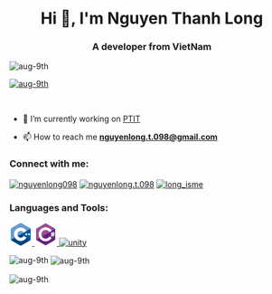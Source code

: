 <h1 align="center">Hi 👋, I'm Nguyen Thanh Long</h1>
<h3 align="center">A developer from VietNam</h3>

<p align="left"> <img src="https://komarev.com/ghpvc/?username=aug-9th&label=Profile%20views&color=0e75b6&style=flat" alt="aug-9th" /> </p>

<p align="left"> <a href="https://github.com/ryo-ma/github-profile-trophy"><img src="https://github-profile-trophy.vercel.app/?username=aug-9th" alt="aug-9th" /></a> </p>

<p align="left"> <a href="https://twitter.com/" target="blank"><img src="https://img.shields.io/twitter/follow/?logo=twitter&style=for-the-badge" alt="" /></a> </p>

- 🔭 I’m currently working on [PTIT](https://portal.ptit.edu.vn/)

- 📫 How to reach me **nguyenlong.t.098@gmail.com**

<h3 align="left">Connect with me:</h3>
<p align="left">
<a href="https://fb.com/nguyenlong098" target="blank"><img align="center" src="https://raw.githubusercontent.com/rahuldkjain/github-profile-readme-generator/master/src/images/icons/Social/facebook.svg" alt="nguyenlong098" height="30" width="40" /></a>
<a href="https://codeforces.com/profile/nguyenlong.t.098" target="blank"><img align="center" src="https://raw.githubusercontent.com/rahuldkjain/github-profile-readme-generator/master/src/images/icons/Social/codeforces.svg" alt="nguyenlong.t.098" height="30" width="40" /></a>
<a href="https://www.leetcode.com/long_isme" target="blank"><img align="center" src="https://raw.githubusercontent.com/rahuldkjain/github-profile-readme-generator/master/src/images/icons/Social/leet-code.svg" alt="long_isme" height="30" width="40" /></a>
</p>

<h3 align="left">Languages and Tools:</h3>
<p align="left"> <a href="https://www.w3schools.com/cpp/" target="_blank" rel="noreferrer"> <img src="https://raw.githubusercontent.com/devicons/devicon/master/icons/cplusplus/cplusplus-original.svg" alt="cplusplus" width="40" height="40"/> </a> <a href="https://www.w3schools.com/cs/" target="_blank" rel="noreferrer"> <img src="https://raw.githubusercontent.com/devicons/devicon/master/icons/csharp/csharp-original.svg" alt="csharp" width="40" height="40"/> </a> <a href="https://unity.com/" target="_blank" rel="noreferrer"> <img src="https://www.vectorlogo.zone/logos/unity3d/unity3d-icon.svg" alt="unity" width="40" height="40"/> </a> </p>

<p><img align="left" src="https://github-readme-stats.vercel.app/api/top-langs?username=aug-9th&show_icons=true&locale=en&layout=compact" alt="aug-9th" /></p>

<p>&nbsp;<img align="center" src="https://github-readme-stats.vercel.app/api?username=aug-9th&show_icons=true&locale=en" alt="aug-9th" /></p>

<p><img align="center" src="https://github-readme-streak-stats.herokuapp.com/?user=aug-9th&" alt="aug-9th" /></p>

